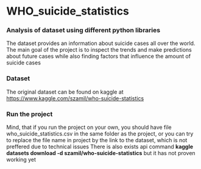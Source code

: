 # WHO_suicide_statistics
### Analysis of dataset using different python libraries
The dataset provides an information about suicide cases all over the world. The main goal of the project is to inspect the trends and make predictions about future cases while also finding factors that influence the amount of suicide cases

### Dataset
The original dataset can be found on kaggle at https://www.kaggle.com/szamil/who-suicide-statistics

### Run the project
Mind, that if you run the project on your own, you should have file who_suicide_statistics.csv in the same folder as the project, or you can try to replace the file name in project by the link to the dataset, which is not preffered due to technical issues
There is also exists api command **kaggle datasets download -d szamil/who-suicide-statistics** but it has not proven working yet
